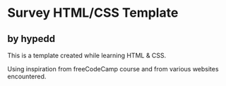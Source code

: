# Survey HTML/CSS Template
## by hypedd

This is a template created while learning HTML & CSS.

Using inspiration from freeCodeCamp course and from various websites encountered.

